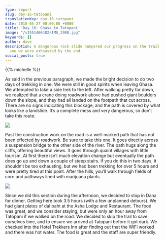 ```yaml
---
type: report
slug: day-16-tatopani
translationKey: day-16-tatopani
date: 2018-05-27 00:00:00 +0000
title: 'Day 16: Ghasa to Tatopani'
image: "/v1551466482/IMG_2980.jpg"
keywords: []
author: dave
description: A dangerous rock slide hampered our progress on the trail to Tatopani,
  ane we were exhausted by the end.
social_posts: true
---
```

{{% michelle %}}

As said in the previous paragraph, we made the bright decision to do two days of trekking in one. We were still in good spirits when leaving Ghasa. We attempted to take a side trek to the left. After walking pretty far down, we realized that a crane doing roadwork above had pushed giant boulders down the slope, and they had all landed on the footpath that cut across. There are no signs indicating this blockage, and the path is covered by what looks like a landslide. It’s a complete mess and very dangerous, so don’t take this route.

![](https://res.cloudinary.com/wildernessprime/image/upload/w_800,dpr_auto/v1551466482/IMG_2980.jpg)

Past the construction work on the road is a well-marked path that has not been effected by roadwork. Be sure to take this one. It goes directly across a suspension bridge to the other side of the river. The path hugs along the cliffs, offering beautiful views. It goes through quaint villages with little tourism. At first there isn’t much elevation change but eventually the path does go up and down a couple of steep stairs. If you do this in two days, it shouldn’t be too exhausting, but we had been trekking for over 5 hours and were pretty tired at this point. After the hills, you’ll walk through fields of corn and pathways lined with marijuana plants.

![](https://res.cloudinary.com/wildernessprime/image/upload/w_800,dpr_auto/v1551466515/IMG_2983.jpg)

Since we did this section during the afternoon, we decided to stop in Dana for dinner. Getting here took 3.5 hours (with a few unplanned detours). We had giant plates of dal baht at the Asha Lodge and Restaurant. The food was great, and we consider staying, but were only an hour away from Tatopani if we walked on the road. We decided to skip the trail to save ourselves time, and to ensure we arrived at Tatopani before it got dark. We checked into the Hotel Trekkers Inn after finding out that the WiFi worked and there was hot water. The food is great and the staff are super friendly.